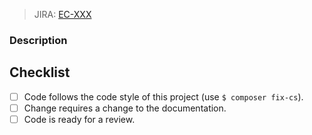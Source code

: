 > JIRA: [EC-XXX](https://jira.ez.no/browse/EC-XXX)

### Description 

<!-- What problem are you trying to solve? How did you solve the problem? -->

## Checklist

- [ ] Code follows the code style of this project (use `$ composer fix-cs`).
- [ ] Change requires a change to the documentation.
- [ ] Code is ready for a review.
